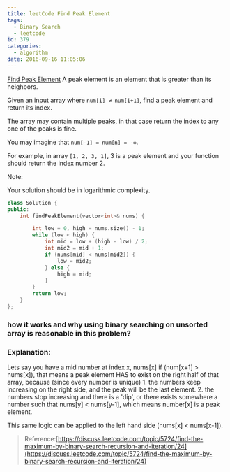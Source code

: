 ```yaml
---
title: leetCode Find Peak Element
tags:
  - Binary Search
  - leetcode
id: 379
categories:
  - algorithm
date: 2016-09-16 11:05:06
---
```


[Find Peak Element](https://leetcode.com/problems/find-peak-element/)
A peak element is an element that is greater than its neighbors.

Given an input array where `num[i] ≠ num[i+1]`, find a peak element and return its index.

The array may contain multiple peaks, in that case return the index to any one of the peaks is fine.

You may imagine that `num[-1] = num[n] = -∞`.

For example, in array `[1, 2, 3, 1]`, 3 is a peak element and your function should return the index number 2.

Note:

Your solution should be in logarithmic complexity.



``` cpp
class Solution {
public:
    int findPeakElement(vector<int>& nums) {

        int low = 0, high = nums.size() - 1;
        while (low < high) {
            int mid = low + (high - low) / 2;
            int mid2 = mid + 1;
            if (nums[mid] < nums[mid2]) {
                low = mid2;
            } else {
                high = mid;
            }
        }
        return low;
    }
};
```

### how it works and why using binary searching on unsorted array is reasonable in this problem?

### Explanation:

Lets say you have a mid number at index x, nums[x]
if (num[x+1] > nums[x]), that means a peak element HAS to exist on the right half of that array, because (since every number is unique) 1\. the numbers keep increasing on the right side, and the peak will be the last element. 2\. the numbers stop increasing and there is a 'dip', or there exists somewhere a number such that nums[y] &lt; nums[y-1], which means number[x] is a peak element.

This same logic can be applied to the left hand side (nums[x] &lt; nums[x-1]).

> Reference:[https://discuss.leetcode.com/topic/5724/find-the-maximum-by-binary-search-recursion-and-iteration/24](https://discuss.leetcode.com/topic/5724/find-the-maximum-by-binary-search-recursion-and-iteration/24)